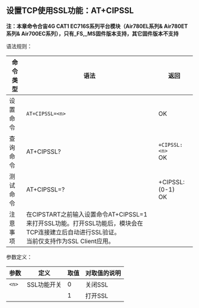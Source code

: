 ## 设置TCP使用SSL功能：AT+CIPSSL

**注：本章命令合宙4G CAT1 EC716S系列平台模块（Air780EL系列& Air780ET系列& Air700EC系列），只有_FS,_MS固件版本支持，其它固件版本不支持**

 

语法规则：

| 命令类型 | 语法                                                         | 返回                   |
| -------- | ------------------------------------------------------------ | ---------------------- |
| 设置命令 | `AT+CIPSSL=<n>`                                              | OK                     |
| 查询命令 | AT+CIPSSL?                                                   | `+CIPSSL: <n> `<br>OK  |
| 测试命令 | AT+CIPSSL=?                                                  | +CIPSSL: (0-1)  <br>OK |
| 注意事项 | 在CIPSTART之前输入设置命令AT+CIPSSL=1来打开SSL功能。打开SSL功能后，模块会在TCP连接建立后自动进行SSL验证。<br>当前仅支持作为SSL Client应用。 |                        |

 

参数定义：

| 参数  | 定义        | 取值 | 对取值的说明 |
| ----- | ----------- | ---- | ------------ |
| `<n>` | SSL功能开关 | 0    | 关闭SSL      |
|       |             | 1    | 打开SSL      |
